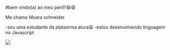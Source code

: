 #bem vindo(a) ao meu peril!!😄😄

Me chamo Moara schneider

-sou uma estudante da plataorma alura😫
-estou desenvolvendo linguagem no Javascript

![](https://media.tenor.com/wEpAX0RXATwAAAAi/cat-talking-on-bed.gif)
